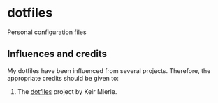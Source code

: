 # dotfiles

Personal configuration files

## Influences and credits

My dotfiles have been influenced from several projects.
Therefore, the appropriate credits should be given to:

1. The [dotfiles](https://github.com/keir/dotfiles/tree/master) project by Keir Mierle. 


